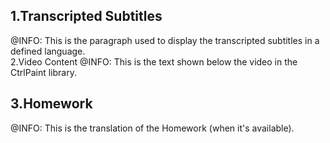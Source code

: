 ﻿<h2>1.Transcripted Subtitles</h2>
﻿@INFO: This is the paragraph used to display the transcripted subtitles in a defined language.
﻿<br/<<h2>2.Video Content</h2>
﻿@INFO: This is the text shown below the video in the CtrlPaint library.
﻿<br/><h2>3.Homework</h2>
﻿@INFO: This is the translation of the Homework (when it's available).
